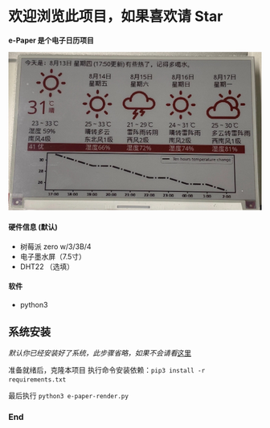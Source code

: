 # 欢迎浏览此项目，如果喜欢请 Star

**e-Paper 是个电子日历项目**


![Preview](/Preview.jpg "Preview")


#### 硬件信息 (默认)
- 树莓派 zero w/3/3B/4
- 电子墨水屏（7.5寸）
- DHT22 （选填）

#### 软件
- python3

## 系统安装

*默认你已经安装好了系统，此步骤省略，如果不会请看*[这里](https://zhuanlan.zhihu.com/p/59027897http:// "这里")

准备就绪后，克隆本项目
执行命令安装依赖：`pip3 install -r requirements.txt`

最后执行 `python3 e-paper-render.py`

### End